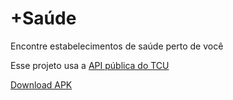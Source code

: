 # +Saúde
Encontre estabelecimentos de saúde perto de você

Esse projeto usa a [API pública do TCU](https://github.com/AppCivicoPlataforma/AppCivico)

[Download APK](https://github.com/danielfsousa/maissaude/releases/latest)



